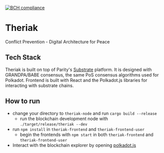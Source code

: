 [![BCH compliance](https://bettercodehub.com/edge/badge/OdysseyMomentum/Theriak?branch=main&token=6cfe583531f390d980a981ccf7cf599417508777)](https://bettercodehub.com/)

# Theriak

Conflict Prevention - Digital Architecture for Peace

## Tech Stack

Theriak is built on top of Parity's [Substrate](https://github.com/paritytech/substrate) platform. It is designed with GRANDPA/BABE consensus, the same PoS consensus algorithms used for Polkadot. Frontend is built with React and the Polkadot.js libraries for interacting with substrate chains.


## How to run

- change your directory to `theriak-node` and run `cargo build --release`
  - run the blockchain development node with `./target/release/theriak --dev`
- run `npm install` in `theriak-frontend` and `theriak-frontend-user`
  - begin the frontends with `npm start` in both `theriak-frontend` and `theriak-frontend-user`
- Interact with the blockchain explorer by opening [polkadot.js](https://polkadot.js.org/apps/#/explorer)



